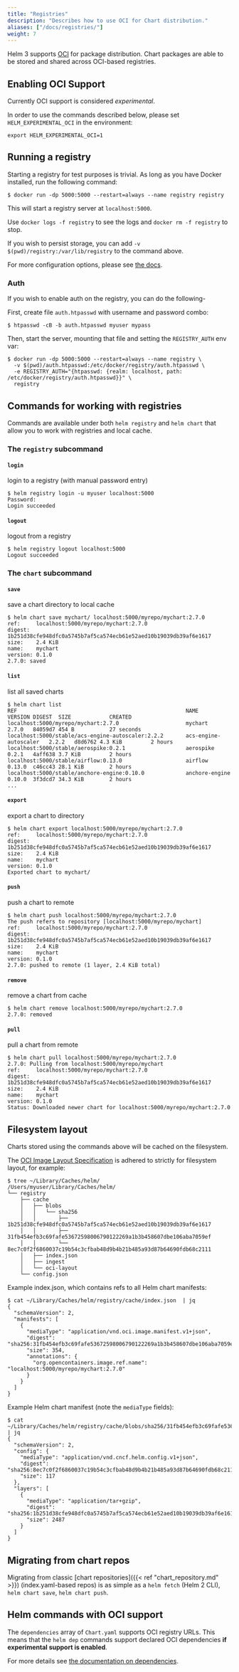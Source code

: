 ```yaml
---
title: "Registries"
description: "Describes how to use OCI for Chart distribution."
aliases: ["/docs/registries/"]
weight: 7
---
```


Helm 3 supports <a href="https://www.opencontainers.org/" target="_blank">OCI</a> for package
distribution. Chart packages are able to be stored and shared across OCI-based registries.

## Enabling OCI Support

Currently OCI support is considered *experimental*.

In order to use the commands described below, please set `HELM_EXPERIMENTAL_OCI` in the environment:

```console
export HELM_EXPERIMENTAL_OCI=1
```

## Running a registry

Starting a registry for test purposes is trivial. As long as you have Docker installed, run the
following command:

```console
$ docker run -dp 5000:5000 --restart=always --name registry registry
```

This will start a registry server at `localhost:5000`.

Use `docker logs -f registry` to see the logs and `docker rm -f registry` to stop.

If you wish to persist storage, you can add `-v $(pwd)/registry:/var/lib/registry` to the command
above.

For more configuration options, please see [the docs](https://docs.docker.com/registry/deploying/).

### Auth

If you wish to enable auth on the registry, you can do the following-

First, create file `auth.htpasswd` with username and password combo:

```console
$ htpasswd -cB -b auth.htpasswd myuser mypass
```

Then, start the server, mounting that file and setting the `REGISTRY_AUTH` env var:

```console
$ docker run -dp 5000:5000 --restart=always --name registry \
  -v $(pwd)/auth.htpasswd:/etc/docker/registry/auth.htpasswd \
  -e REGISTRY_AUTH="{htpasswd: {realm: localhost, path: /etc/docker/registry/auth.htpasswd}}" \
  registry
```

## Commands for working with registries

Commands are available under both `helm registry` and `helm chart` that allow you to work with
registries and local cache.

### The `registry` subcommand

#### `login`

login to a registry (with manual password entry)

```console
$ helm registry login -u myuser localhost:5000
Password:
Login succeeded
```

#### `logout`

logout from a registry

```console
$ helm registry logout localhost:5000
Logout succeeded
```

### The `chart` subcommand

#### `save`

save a chart directory to local cache

```console
$ helm chart save mychart/ localhost:5000/myrepo/mychart:2.7.0
ref:     localhost:5000/myrepo/mychart:2.7.0
digest:  1b251d38cfe948dfc0a5745b7af5ca574ecb61e52aed10b19039db39af6e1617
size:    2.4 KiB
name:    mychart
version: 0.1.0
2.7.0: saved
```

#### `list`

list all saved charts

```console
$ helm chart list
REF                                                     NAME                    VERSION DIGEST  SIZE            CREATED
localhost:5000/myrepo/mychart:2.7.0                     mychart                 2.7.0   84059d7 454 B           27 seconds
localhost:5000/stable/acs-engine-autoscaler:2.2.2       acs-engine-autoscaler   2.2.2   d8d6762 4.3 KiB         2 hours
localhost:5000/stable/aerospike:0.2.1                   aerospike               0.2.1   4aff638 3.7 KiB         2 hours
localhost:5000/stable/airflow:0.13.0                    airflow                 0.13.0  c46cc43 28.1 KiB        2 hours
localhost:5000/stable/anchore-engine:0.10.0             anchore-engine          0.10.0  3f3dcd7 34.3 KiB        2 hours
...
```

#### `export`

export a chart to directory

```console
$ helm chart export localhost:5000/myrepo/mychart:2.7.0
ref:     localhost:5000/myrepo/mychart:2.7.0
digest:  1b251d38cfe948dfc0a5745b7af5ca574ecb61e52aed10b19039db39af6e1617
size:    2.4 KiB
name:    mychart
version: 0.1.0
Exported chart to mychart/
```

#### `push`

push a chart to remote

```console
$ helm chart push localhost:5000/myrepo/mychart:2.7.0
The push refers to repository [localhost:5000/myrepo/mychart]
ref:     localhost:5000/myrepo/mychart:2.7.0
digest:  1b251d38cfe948dfc0a5745b7af5ca574ecb61e52aed10b19039db39af6e1617
size:    2.4 KiB
name:    mychart
version: 0.1.0
2.7.0: pushed to remote (1 layer, 2.4 KiB total)
```

#### `remove`

remove a chart from cache

```console
$ helm chart remove localhost:5000/myrepo/mychart:2.7.0
2.7.0: removed
```

#### `pull`

pull a chart from remote

```console
$ helm chart pull localhost:5000/myrepo/mychart:2.7.0
2.7.0: Pulling from localhost:5000/myrepo/mychart
ref:     localhost:5000/myrepo/mychart:2.7.0
digest:  1b251d38cfe948dfc0a5745b7af5ca574ecb61e52aed10b19039db39af6e1617
size:    2.4 KiB
name:    mychart
version: 0.1.0
Status: Downloaded newer chart for localhost:5000/myrepo/mychart:2.7.0
```

## Filesystem layout

Charts stored using the commands above will be cached on the filesystem.

The [OCI Image Layout
Specification](https://github.com/opencontainers/image-spec/blob/master/image-layout.md) is adhered
to strictly for filesystem layout, for example:

```console
$ tree ~/Library/Caches/helm/
/Users/myuser/Library/Caches/helm/
└── registry
    ├── cache
    │   ├── blobs
    │   │   └── sha256
    │   │       ├── 1b251d38cfe948dfc0a5745b7af5ca574ecb61e52aed10b19039db39af6e1617
    │   │       ├── 31fb454efb3c69fafe53672598006790122269a1b3b458607dbe106aba7059ef
    │   │       └── 8ec7c0f2f6860037c19b54c3cfbab48d9b4b21b485a93d87b64690fdb68c2111
    │   ├── index.json
    │   ├── ingest
    │   └── oci-layout
    └── config.json
```

Example index.json, which contains refs to all Helm chart manifests:

```console
$ cat ~/Library/Caches/helm/registry/cache/index.json  | jq
{
  "schemaVersion": 2,
  "manifests": [
    {
      "mediaType": "application/vnd.oci.image.manifest.v1+json",
      "digest": "sha256:31fb454efb3c69fafe53672598006790122269a1b3b458607dbe106aba7059ef",
      "size": 354,
      "annotations": {
        "org.opencontainers.image.ref.name": "localhost:5000/myrepo/mychart:2.7.0"
      }
    }
  ]
}
```

Example Helm chart manifest (note the `mediaType` fields):

```console
$ cat ~/Library/Caches/helm/registry/cache/blobs/sha256/31fb454efb3c69fafe53672598006790122269a1b3b458607dbe106aba7059ef | jq
{
  "schemaVersion": 2,
  "config": {
    "mediaType": "application/vnd.cncf.helm.config.v1+json",
    "digest": "sha256:8ec7c0f2f6860037c19b54c3cfbab48d9b4b21b485a93d87b64690fdb68c2111",
    "size": 117
  },
  "layers": [
    {
      "mediaType": "application/tar+gzip",
      "digest": "sha256:1b251d38cfe948dfc0a5745b7af5ca574ecb61e52aed10b19039db39af6e1617",
      "size": 2487
    }
  ]
}
```

## Migrating from chart repos

Migrating from classic [chart repositories]({{< ref "chart_repository.md" >}}) (index.yaml-based
repos) is as simple as a `helm fetch` (Helm 2 CLI), `helm chart save`, `helm chart push`.

## Helm commands with OCI support

The `dependencies` array of `Chart.yaml` supports OCI registry URLs. This means that the `helm dep`
commands support declared OCI dependencies **if experimental support is enabled**.

For more details see [the documentation on
dependencies](/docs/topics/chart_best_practices/dependencies/).
